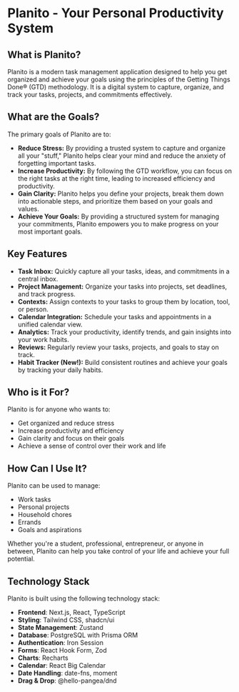 # Planito - Your Personal Productivity System

## What is Planito?

Planito is a modern task management application designed to help you get organized and achieve your goals using the principles of the Getting Things Done® (GTD) methodology. It is a digital system to capture, organize, and track your tasks, projects, and commitments effectively.

## What are the Goals?

The primary goals of Planito are to:

*   **Reduce Stress:** By providing a trusted system to capture and organize all your "stuff," Planito helps clear your mind and reduce the anxiety of forgetting important tasks.
*   **Increase Productivity:** By following the GTD workflow, you can focus on the right tasks at the right time, leading to increased efficiency and productivity.
*   **Gain Clarity:** Planito helps you define your projects, break them down into actionable steps, and prioritize them based on your goals and values.
*   **Achieve Your Goals:** By providing a structured system for managing your commitments, Planito empowers you to make progress on your most important goals.

## Key Features

*   **Task Inbox:** Quickly capture all your tasks, ideas, and commitments in a central inbox.
*   **Project Management:** Organize your tasks into projects, set deadlines, and track progress.
*   **Contexts:** Assign contexts to your tasks to group them by location, tool, or person.
*   **Calendar Integration:** Schedule your tasks and appointments in a unified calendar view.
*   **Analytics:** Track your productivity, identify trends, and gain insights into your work habits.
*   **Reviews:** Regularly review your tasks, projects, and goals to stay on track.
*   **Habit Tracker (New!):** Build consistent routines and achieve your goals by tracking your daily habits.

## Who is it For?

Planito is for anyone who wants to:

*   Get organized and reduce stress
*   Increase productivity and efficiency
*   Gain clarity and focus on their goals
*   Achieve a sense of control over their work and life

## How Can I Use It?

Planito can be used to manage:

*   Work tasks
*   Personal projects
*   Household chores
*   Errands
*   Goals and aspirations

Whether you're a student, professional, entrepreneur, or anyone in between, Planito can help you take control of your life and achieve your full potential.

## Technology Stack

Planito is built using the following technology stack:

*   **Frontend**: Next.js, React, TypeScript
*   **Styling**: Tailwind CSS, shadcn/ui
*   **State Management**: Zustand
*   **Database**: PostgreSQL with Prisma ORM
*   **Authentication**: Iron Session
*   **Forms**: React Hook Form, Zod
*   **Charts**: Recharts
*   **Calendar**: React Big Calendar
*   **Date Handling**: date-fns, moment
*   **Drag & Drop**: @hello-pangea/dnd